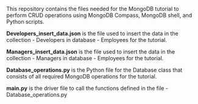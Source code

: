 This repository contains the files needed for the MongoDB tutorial to perform CRUD operations using MongoDB Compass, MongoDB shell, and Python scripts.

**Developers_insert_data.json** is the file used to insert the data in the collection -  Developers in database - Employees for the tutorial.

**Managers_insert_data.json** is the file used to insert the data in the collection - Managers in database - Employees for the tutorial.

**Database_operations.py** is the Python file for the Database class that consists of all required MongoDB operations for the tutorial.

**main.py** is the driver file to call the functions defined in the file - Database_operations.py
